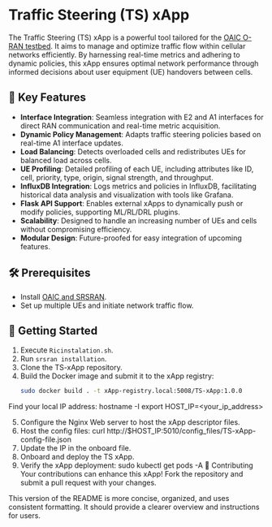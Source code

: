 # Traffic Steering (TS) xApp

The Traffic Steering (TS) xApp is a powerful tool tailored for the [OAIC O-RAN testbed](https://www.openaicellular.org/). It aims to manage and optimize traffic flow within cellular networks efficiently. By harnessing real-time metrics and adhering to dynamic policies, this xApp ensures optimal network performance through informed decisions about user equipment (UE) handovers between cells.

## 🌟 Key Features

- **Interface Integration**: Seamless integration with E2 and A1 interfaces for direct RAN communication and real-time metric acquisition.
- **Dynamic Policy Management**: Adapts traffic steering policies based on real-time A1 interface updates.
- **Load Balancing**: Detects overloaded cells and redistributes UEs for balanced load across cells.
- **UE Profiling**: Detailed profiling of each UE, including attributes like ID, cell, priority, type, origin, signal strength, and throughput.
- **InfluxDB Integration**: Logs metrics and policies in InfluxDB, facilitating historical data analysis and visualization with tools like Grafana.
- **Flask API Support**: Enables external xApps to dynamically push or modify policies, supporting ML/RL/DRL plugins.
- **Scalability**: Designed to handle an increasing number of UEs and cells without compromising efficiency.
- **Modular Design**: Future-proofed for easy integration of upcoming features.

## 🛠 Prerequisites

- Install [OAIC and SRSRAN](https://openaicellular.github.io/oaic/).
- Set up multiple UEs and initiate network traffic flow.

## 🚀 Getting Started

1. Execute `Ricinstalation.sh`.
2. Run `srsran installation`.
3. Clone the TS-xApp repository.
4. Build the Docker image and submit it to the xApp registry:
   ```bash
   sudo docker build . -t xApp-registry.local:5008/TS-xApp:1.0.0
Find your local IP address:
hostname -I
export HOST_IP=<your_ip_address>

5. Configure the Nginx Web server to host the xApp descriptor files.
6. Host the config files:
curl http://$HOST_IP:5010/config_files/TS-xApp-config-file.json
7. Update the IP in the onboard file.
8. Onboard and deploy the TS xApp.
9. Verify the xApp deployment:
sudo kubectl get pods -A
🤝 Contributing
Your contributions can enhance this xApp! Fork the repository and submit a pull request with your changes.

This version of the README is more concise, organized, and uses consistent formatting. It should provide a clearer overview and instructions for users.
